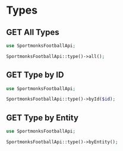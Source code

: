 # Types

## GET All Types

```php
use SportmonksFootballApi;

SportmonksFootballApi::type()->all();
```

## GET Type by ID

```php
use SportmonksFootballApi;

SportmonksFootballApi::type()->byId($id);
```

## GET Type by Entity

```php
use SportmonksFootballApi;

SportmonksFootballApi::type()->byEntity();
```